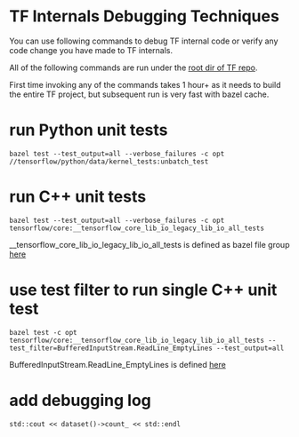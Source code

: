 # TF Internals Debugging Techniques

You can use following commands to debug TF internal code or verify any code change you have made to TF internals.

All of the following commands are run under the [root dir of TF repo](https://github.com/tensorflow/tensorflow/).

First time invoking any of the commands takes 1 hour+ as it needs to build the entire TF project, but subsequent run is very fast with bazel cache.

# run Python unit tests
```
bazel test --test_output=all --verbose_failures -c opt  //tensorflow/python/data/kernel_tests:unbatch_test
```


# run C++ unit tests
```
bazel test --test_output=all --verbose_failures -c opt tensorflow/core:__tensorflow_core_lib_io_legacy_lib_io_all_tests
```
__tensorflow_core_lib_io_legacy_lib_io_all_tests is defined as bazel file group [here](https://github.com/burgerkingeater/tensorflow/blob/0601b81c88ec390de0997448b4a739d723a86479/tensorflow/core/lib/io/BUILD#L342)

# use test filter to run single C++ unit test
```
bazel test -c opt tensorflow/core:__tensorflow_core_lib_io_legacy_lib_io_all_tests --test_filter=BufferedInputStream.ReadLine_EmptyLines --test_output=all
```
BufferedInputStream.ReadLine_EmptyLines is defined [here](https://github.com/tensorflow/tensorflow/blob/v2.4.0/tensorflow/core/lib/io/buffered_inputstream_test.cc#L132)

# add debugging log
```
std::cout << dataset()->count_ << std::endl
```
